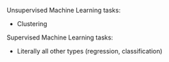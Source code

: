 Unsupervised Machine Learning tasks:
- Clustering

Supervised Machine Learning tasks:
- Literally all other types (regression, classification)
